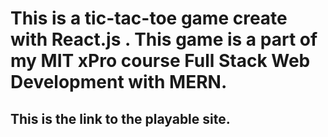 # This is a tic-tac-toe game create with React.js . This game is a part of my MIT xPro course Full Stack Web Development with MERN.

## This is the link to the playable site. 
